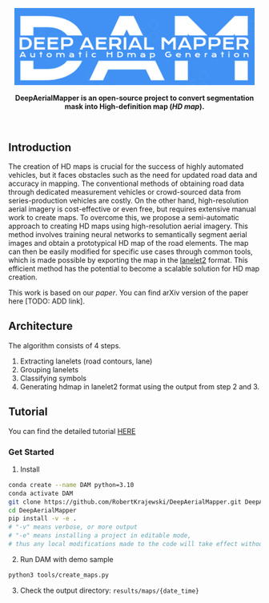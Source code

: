 <p align="center"><img src="docs\imgs\DeepAerialMapper_Logo.jpg" width="480px"></p>

<p style="font-weight: bold; text-align:center;">DeepAerialMapper is an open-source project to convert segmentation mask into High-definition map (<i>HD map</i>).</p> <br>


## Introduction

The creation of HD maps is crucial for the success of highly automated vehicles, but it faces obstacles such as the need for updated road data and accuracy in mapping. The conventional methods of obtaining road data through dedicated measurement vehicles or crowd-sourced data from series-production vehicles are costly. On the other hand, high-resolution aerial imagery is cost-effective or even free, but requires extensive manual work to create maps. To overcome this, we propose a semi-automatic approach to creating HD maps using high-resolution aerial imagery. This method involves training neural networks to semantically segment aerial images and obtain a prototypical HD map of the road elements. The map can then be easily modified for specific use cases through common tools, which is made possible by exporting the map in the [lanelet2](https://www.mrt.kit.edu/z/publ/download/2018/Poggenhans2018Lanelet2.pdf) format. This efficient method has the potential to become a scalable solution for HD map creation.


This work is based on our *paper*. You can find arXiv version of the paper here [TODO: ADD link]. </br>

## Architecture
The algorithm consists of 4 steps.
1. Extracting lanelets (road contours, lane)
2. Grouping lanelets
3. Classifying symbols
4. Generating hdmap in lanelet2 format using the output from step 2 and 3.

## Tutorial

You can find the detailed tutorial [HERE](docs/tutorial.md)

### Get Started

1. Install
```bash
conda create --name DAM python=3.10
conda activate DAM
git clone https://github.com/RobertKrajewski/DeepAerialMapper.git DeepAerialMapper
cd DeepAerialMapper
pip install -v -e .
# "-v" means verbose, or more output
# "-e" means installing a project in editable mode,
# thus any local modifications made to the code will take effect without reinstallation.
```

2. Run DAM with demo sample
```bash
python3 tools/create_maps.py
```

3. Check the output directory: `results/maps/{date_time}`
